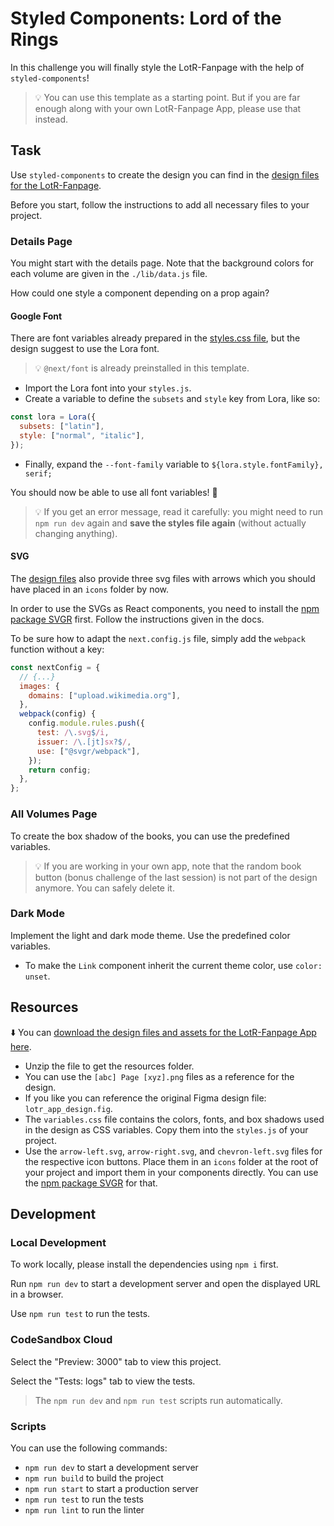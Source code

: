 # Styled Components: Lord of the Rings

In this challenge you will finally style the LotR-Fanpage with the help of `styled-components`!

> 💡 You can use this template as a starting point. But if you are far enough along with your own LotR-Fanpage App, please use that instead.

## Task

Use `styled-components` to create the design you can find in the [design files for the LotR-Fanpage](./README.md#resources).

Before you start, follow the instructions to add all necessary files to your project.

### Details Page

You might start with the details page. Note that the background colors for each volume are given in the `./lib/data.js` file.

How could one style a component depending on a prop again?

#### Google Font

There are font variables already prepared in the [styles.css file](./README.md#resources), but the design suggest to use the Lora font.

> 💡 `@next/font` is already preinstalled in this template.

- Import the Lora font into your `styles.js`.
- Create a variable to define the `subsets` and `style` key from Lora, like so:

```js
const lora = Lora({
  subsets: ["latin"],
  style: ["normal", "italic"],
});
```

- Finally, expand the `--font-family` variable to `${lora.style.fontFamily}, serif;`

You should now be able to use all font variables! 🎉

> 💡 If you get an error message, read it carefully: you might need to run `npm run dev` again and **save the styles file again** (without actually changing anything).

#### SVG

The [design files](./README.md#resources) also provide three svg files with arrows which you should have placed in an `icons` folder by now.

In order to use the SVGs as React components, you need to install the [npm package SVGR](https://react-svgr.com/docs/next/) first. Follow the instructions given in the docs.

To be sure how to adapt the `next.config.js` file, simply add the `webpack` function without a key:

```js
const nextConfig = {
  // {...}
  images: {
    domains: ["upload.wikimedia.org"],
  },
  webpack(config) {
    config.module.rules.push({
      test: /\.svg$/i,
      issuer: /\.[jt]sx?$/,
      use: ["@svgr/webpack"],
    });
    return config;
  },
};
```

### All Volumes Page

To create the box shadow of the books, you can use the predefined variables.

> 💡 If you are working in your own app, note that the random book button (bonus challenge of the last session) is not part of the design anymore. You can safely delete it.

### Dark Mode

Implement the light and dark mode theme. Use the predefined color variables.

- To make the `Link` component inherit the current theme color, use `color: unset`.

## Resources

⬇️ You can [download the design files and assets for the LotR-Fanpage App here](../../nextjs-basics-and-routing/lotr-app/design-resources.zip?raw=true).

- Unzip the file to get the resources folder.
- You can use the `[abc] Page [xyz].png` files as a reference for the design.
- If you like you can reference the original Figma design file: `lotr_app_design.fig`.
- The `variables.css` file contains the colors, fonts, and box shadows used in the design as CSS variables. Copy them into the `styles.js` of your project.
- Use the `arrow-left.svg`, `arrow-right.svg`, and `chevron-left.svg` files for the respective icon buttons. Place them in an `icons` folder at the root of your project and import them in your components directly. You can use the [npm package SVGR](https://react-svgr.com/docs/next/) for that.

## Development

### Local Development

To work locally, please install the dependencies using `npm i` first.

Run `npm run dev` to start a development server and open the displayed URL in a browser.

Use `npm run test` to run the tests.

### CodeSandbox Cloud

Select the "Preview: 3000" tab to view this project.

Select the "Tests: logs" tab to view the tests.

> The `npm run dev` and `npm run test` scripts run automatically.

### Scripts

You can use the following commands:

- `npm run dev` to start a development server
- `npm run build` to build the project
- `npm run start` to start a production server
- `npm run test` to run the tests
- `npm run lint` to run the linter
